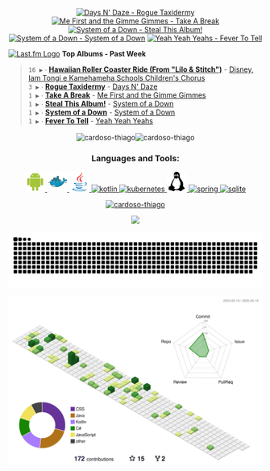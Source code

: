<!-- lastfm -->
<p align="center"><a href="https://www.last.fm/music/Days+N%27+Daze/Rogue+Taxidermy"><img src="https://lastfm.freetls.fastly.net/i/u/64s/c0efecef795f4b95bb8bb134da2ff998.jpg" title="Days N' Daze - Rogue Taxidermy"></a> <a href="https://www.last.fm/music/Me+First+and+the+Gimme+Gimmes/Take+A+Break"><img src="https://lastfm.freetls.fastly.net/i/u/64s/a216fd62fd4249bcc9cd272adbeda8ec.jpg" title="Me First and the Gimme Gimmes - Take A Break"></a> <a href="https://www.last.fm/music/System+of+a+Down/Steal+This+Album!"><img src="https://lastfm.freetls.fastly.net/i/u/64s/3eb7269e5526d168b2691c6cb27760b6.jpg" title="System of a Down - Steal This Album!"></a> <a href="https://www.last.fm/music/System+of+a+Down/System+of+a+Down"><img src="https://lastfm.freetls.fastly.net/i/u/64s/bce9493d4f2f8b54382bba2c23268005.jpg" title="System of a Down - System of a Down"></a> <a href="https://www.last.fm/music/Yeah+Yeah+Yeahs/Fever+To+Tell"><img src="https://lastfm.freetls.fastly.net/i/u/64s/fd7cd81468755c7320457d5fbac6cfb8.jpg" title="Yeah Yeah Yeahs - Fever To Tell"></a> </p>

<!--START_LASTFM_ALBUMS:{"period": "7day", "rows": 10}-->
<a href="https://last.fm" target="_blank"><img src="https://user-images.githubusercontent.com/17434202/215290617-e793598d-d7c9-428f-9975-156db1ba89cc.svg" alt="Last.fm Logo" width="18" height="13"/></a> **Top Albums - Past Week**

> `16 ▶️` ∙ **[Hawaiian Roller Coaster Ride (From "Lilo & Stitch")](https://www.last.fm/music/Disney,+Iam+Tongi+e+Kamehameha+Schools+Children%27s+Chorus/Hawaiian+Roller+Coaster+Ride+(From+%22Lilo+&+Stitch%22))** - [Disney, Iam Tongi e Kamehameha Schools Children's Chorus](https://www.last.fm/music/Disney,+Iam+Tongi+e+Kamehameha+Schools+Children%27s+Chorus)<br/>
> `3 ▶️` ∙ **[Rogue Taxidermy](https://www.last.fm/music/Days+N%27+Daze/Rogue+Taxidermy)** - [Days N' Daze](https://www.last.fm/music/Days+N%27+Daze)<br/>
> `1 ▶️` ∙ **[Take A Break](https://www.last.fm/music/Me+First+and+the+Gimme+Gimmes/Take+A+Break)** - [Me First and the Gimme Gimmes](https://www.last.fm/music/Me+First+and+the+Gimme+Gimmes)<br/>
> `1 ▶️` ∙ **[Steal This Album!](https://www.last.fm/music/System+of+a+Down/Steal+This+Album!)** - [System of a Down](https://www.last.fm/music/System+of+a+Down)<br/>
> `1 ▶️` ∙ **[System of a Down](https://www.last.fm/music/System+of+a+Down/System+of+a+Down)** - [System of a Down](https://www.last.fm/music/System+of+a+Down)<br/>
> `1 ▶️` ∙ **[Fever To Tell](https://www.last.fm/music/Yeah+Yeah+Yeahs/Fever+To+Tell)** - [Yeah Yeah Yeahs](https://www.last.fm/music/Yeah+Yeah+Yeahs)<br/>
<!--END_LASTFM_ALBUMS-->

<p align="center"><img align="center" src="https://github-readme-stats-nine-kohl.vercel.app/api?username=cardoso-thiago&show_icons=true&locale=en&theme=gotham&hide=issues,contribs" alt="cardoso-thiago" /><img align="center" src="https://github-readme-stats-nine-kohl.vercel.app/api/top-langs?username=cardoso-thiago&show_icons=true&locale=en&layout=compact&theme=gotham" alt="cardoso-thiago" /></p>

<h3 align="center">Languages and Tools:</h3>
<p align="center"> <a href="https://developer.android.com" target="_blank"> <img src="https://github.com/devicons/devicon/blob/master/icons/android/android-original.svg" alt="android" width="40" height="40"/> </a> <a href="https://www.docker.com/" target="_blank"> <img src="https://github.com/devicons/devicon/blob/master/icons/docker/docker-original.svg" alt="docker" width="40" height="40"/> </a> <a href="https://www.java.com" target="_blank"> <img src="https://github.com/devicons/devicon/blob/master/icons/java/java-original.svg" alt="java" width="40" height="40"/> </a> <a href="https://kotlinlang.org" target="_blank"> <img src="https://www.vectorlogo.zone/logos/kotlinlang/kotlinlang-icon.svg" alt="kotlin" width="40" height="40"/> </a> <a href="https://kubernetes.io" target="_blank"> <img src="https://www.vectorlogo.zone/logos/kubernetes/kubernetes-icon.svg" alt="kubernetes" width="40" height="40"/> </a> <a href="https://www.linux.org/" target="_blank"> <img src="https://github.com/devicons/devicon/blob/master/icons/linux/linux-plain.svg" alt="linux" width="40" height="40"/> </a> <a href="https://spring.io/" target="_blank"> <img src="https://www.vectorlogo.zone/logos/springio/springio-icon.svg" alt="spring" width="40" height="40"/> </a> <a href="https://www.sqlite.org/" target="_blank"> <img src="https://www.vectorlogo.zone/logos/sqlite/sqlite-icon.svg" alt="sqlite" width="40" height="40"/> </a> </p>

<p align="center"> <a href="https://github.com/ryo-ma/github-profile-trophy"><img src="https://github-profile-trophy.vercel.app/?username=cardoso-thiago&column=7" alt="cardoso-thiago" /></a> </p>

<!--START_SECTION:comicstrip-->
<p align="center">
 <a href="https://xkcd.com/">
 <img src="https://imgs.xkcd.com/comics/sail_physics.png" />
</a>
</p>
<!--END_SECTION:comicstrip-->

![](https://github.com/cardoso-thiago/cardoso-thiago/raw/output/github-snake.svg)

![](profile-3d-contrib/profile-green-animate.svg)

